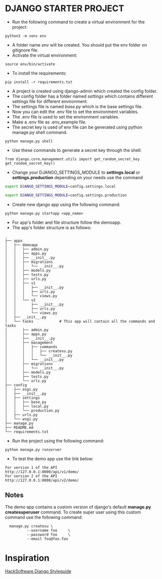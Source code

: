 # DJANGO STARTER PROJECT

- Run the following command to create a virtual environment for the project:

```
python3 -m venv env
```

- A folder name _env_ will be created. You should put the env folder on gitignore file.
- Activate the virtual environment:

```
source env/bin/activate
```

- To install the requirements:

```
pip install -r requirements.txt
```

- A project is created using django-admin which created the config folder.
- The config folder has a folder named _settings_ which contains different settings file for different environment.
- The settings file is named _base.py_ which is the base settings file.
- Now you can edit the .env file to set the environment variables.
- The .env file is used to set the environment variables.
- Make a .env file as .env_example file.
- The secret key is used of env file can be generated using python manage.py shell command.

```
python manage.py shell
```

- Use these commands to generate a secret key through the shell:

```
from django.core.management.utils import get_random_secret_key
get_random_secret_key()
```

- Change your DJANGO_SETTINGS_MODULE to **settings.local** or **settings.production** depending on your needs use the command

```bash
export DJANGO_SETTINGS_MODULE=config.settings.local
```

```bash
export DJANGO_SETTINGS_MODULE=config.settings.production
```

- Create new django app using the following command:

```
python manage.py startapp <app_name>
```

- For app's folder and file structure follow the demoapp.
- The app's folder structure is as follows:

```
.
├── apps
│   ├── demoapp
│   │   ├── admin.py
│   │   ├── apps.py
│   │   ├── __init__.py
│   │   ├── migrations
│   │   │   └── __init__.py
│   │   ├── models.py
│   │   ├── tests.py
│   │   ├── urls.py
│   │   ├── v1
│   │   │   ├── __init__.py
│   │   │   ├── urls.py
│   │   │   └── views.py
│   │   └── v2
│   │       ├── __init__.py
│   │       ├── urls.py
│   │       └── views.py
│   ├── __init__.py
│   └── tasks            # This app will contain all the commands and tasks
│       ├── admin.py
│       ├── apps.py
│       ├── __init__.py
│       ├── management
│       │   ├── commands
│       │   │   ├── createsu.py
│       │   │   └── __init__.py
│       │   └── __init__.py
│       ├── migrations
│       │   └── __init__.py
│       ├── models.py
│       ├── tests.py
│       └── urls.py
├── config
│   ├── asgi.py
│   ├── __init__.py
│   ├── settings
│   │   ├── base.py
│   │   ├── local.py
│   │   └── production.py
│   ├── urls.py
│   └── wsgi.py
├── manage.py
├── README.md
└── requirements.txt
```

- Run the project using the following command:

```
python manage.py runserver
```

- To test the demo app use the link below:

```
For version 1 of the API
http://127.0.0.1:8000/api/v1/demo/
For version 2 of the API
http://127.0.0.1:8000/api/v2/demo/
```

## Notes

The demo app contains a custom version of django's default **manage.py createsuperuser** command.
To create super user using this custom command use the following command:

```
  manage.py createsu \
          --username foo     \
          --password foo     \
          --email foo@foo.foo
```

# Inspiration

[HackSoftware Django Styleguide](https://github.com/HackSoftware/Django-Styleguide)

